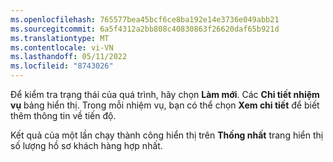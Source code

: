 ```yaml
---
ms.openlocfilehash: 765577bea45bcf6ce8ba192e14e3736e049abb21
ms.sourcegitcommit: 6a5f4312a2bb808c40830863f26620daf65b921d
ms.translationtype: MT
ms.contentlocale: vi-VN
ms.lasthandoff: 05/11/2022
ms.locfileid: "8743026"
---
```

Để kiểm tra trạng thái của quá trình, hãy chọn **Làm mới**. Các **Chi tiết nhiệm vụ** bảng hiển thị. Trong mỗi nhiệm vụ, bạn có thể chọn **Xem chi tiết** để biết thêm thông tin về tiến độ.

Kết quả của một lần chạy thành công hiển thị trên **Thống nhất** trang hiển thị số lượng hồ sơ khách hàng hợp nhất.
